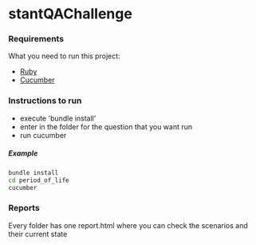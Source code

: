 # stantQAChallenge

### Requirements

What you need to run this project:

* [Ruby](https://www.ruby-lang.org/pt/)
* [Cucumber](https://cucumber.io/docs/installation/)


### Instructions to run

* execute 'bundle install'
* enter in the folder for the question that you want run
* run cucumber

##### Example
```bash
bundle install
cd period_of_life
cucumber
```
### Reports

Every folder has one report.html where you can check the scenarios and their current state
 


